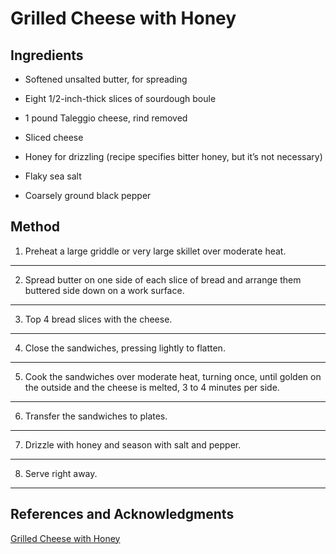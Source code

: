 # Grilled Cheese with Honey

## Ingredients

- Softened unsalted butter, for spreading

- Eight 1/2-inch-thick slices of sourdough boule

- 1 pound Taleggio cheese, rind removed

- Sliced cheese

- Honey for drizzling (recipe specifies bitter honey, but it’s not necessary)

- Flaky sea salt

- Coarsely ground black pepper

## Method

1. Preheat a large griddle or very large skillet over moderate heat.
---
2. Spread butter on one side of each slice of bread and arrange them buttered side down on a work surface.
---
3. Top 4 bread slices with the cheese.
---
4. Close the sandwiches, pressing lightly to flatten.
---
5. Cook the sandwiches over moderate heat, turning once, until golden on the outside and the cheese is melted, 3 to 4 minutes per side.
---
6. Transfer the sandwiches to plates.
---
7. Drizzle with honey and season with salt and pepper.
---
8. Serve right away.
---

## References and Acknowledgments

[Grilled Cheese with Honey](https://www.reddit.com/r/GifRecipes/comments/ejp79u/knifeandfork_grilled_cheese_with_honey/)
